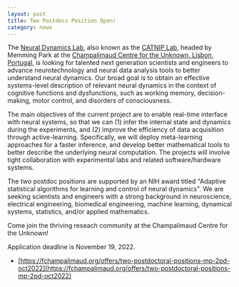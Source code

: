 ```yaml
---
layout: post
title: Two Postdocs Position Open!
category: news
---
```


The [Neural Dynamics Lab](https://fchampalimaud.org/research/groups/memming-park), also known as the [CATNIP Lab](catniplab.github.io/), headed by Memming Park at the [Champalimaud Centre for the Unknown, Lisbon, Portugal](https://fchampalimaud.org/champalimaud-research), is looking for talented next generation scientists and engineers to advance neurotechnology and neural data analysis tools to better understand neural dynamics.
Our broad goal is to obtain an effective systems-level description of relevant neural dynamics in the context of cognitive functions and dysfunctions, such as working memory, decision-making, motor control, and disorders of consciousness.

The main objectives of the current project are to enable real-time interface with neural systems, so that we can (1) infer the internal state and dynamics during the experiments, and (2) improve the efficiency of data acquisition through active-learning.
Specifically, we will deploy meta-learning approaches for a faster inference, and develop better mathematical tools to better describe the underlying neural computation.
The projects will involve tight collaboration with experimental labs and related software/hardware systems.

The two postdoc positions are supported by an NIH award titled "Adaptive statistical algorithms for learning and control of neural dynamics".
We are seeking scientists and engineers with a strong background in neuroscience, electrical engineering, biomedical engineering, machine learning, dynamical systems, statistics, and/or applied mathematics.

Come join the thriving reseach community at the Champalimaud Centre for the Unknown!

Application deadline is November 19, 2022.
 * [https://fchampalimaud.org/offers/two-postdoctoral-positions-mp-2pd-oct2022](https://fchampalimaud.org/offers/two-postdoctoral-positions-mp-2pd-oct2022)
